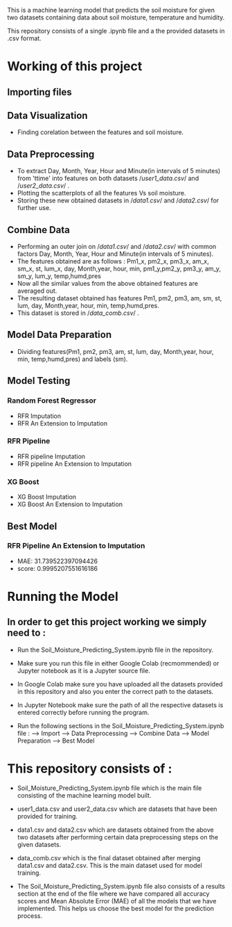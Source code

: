 This is a machine learning model that predicts the soil moisture for given two datasets containing data about soil moisture, temperature and humidity.



This repository consists of a single .ipynb file and a the provided datasets in .csv format.

# Working of this project

## Importing files
## Data Visualization
* Finding corelation between the features and soil moisture.
## Data Preprocessing 
* To extract Day, Month, Year, Hour and Minute(in intervals of 5 minutes) from 'ttime' into features on both datasets /*user1_data.csv*/ and /*user2_data.csv*/ .
* Plotting the scatterplots of all the features Vs soil moisture.
* Storing these new obtained datasets in /*data1.csv*/ and /*data2.csv*/ for further use.
## Combine Data
* Performing an outer join on /*data1.csv*/ and /*data2.csv*/ with common factors Day, Month, Year, Hour and Minute(in intervals of 5 minutes).
* The features obtained are as follows : Pm1_x, pm2_x, pm3_x, am_x, sm_x, st, lum_x, day, Month,year, hour, min, pm1_y,pm2_y, pm3_y, am_y, sm_y, lum_y, temp,humd,pres
* Now all the similar values from the above obtained features are averaged out.
* The resulting dataset obtained has features Pm1, pm2, pm3, am, sm, st, lum, day, Month,year, hour, min, temp,humd,pres.
* This dataset is stored in /*data_comb.csv*/ . 
## Model Data Preparation
* Dividing features(Pm1, pm2, pm3, am, st, lum, day, Month,year, hour, min, temp,humd,pres) and labels (sm).
## Model Testing
### Random Forest Regressor 
* RFR Imputation
* RFR An Extension to Imputation
### RFR Pipeline
* RFR pipeline Imputation
* RFR pipeline An Extension to Imputation
### XG Boost
* XG Boost Imputation
* XG Boost An Extension to Imputation

## Best Model
### RFR Pipeline An Extension to Imputation

* MAE: 31.739522397094426
* score: 0.9995207551616186
# Running the Model






## In order to get this project working we simply need to :



* Run the Soil_Moisture_Predicting_System.ipynb file in the repository.

* Make sure you run this file in either Google Colab (recmommended) or Jupyter notebook as it is a Jupyter source file.

* In Google Colab make sure you have uploaded all the datasets provided in this repository and also you enter the correct path to the datasets.

* In Jupyter Notebook make sure the path of all the respective datasets is entered correctly before running the program.

* Run the following sections in the Soil_Moisture_Predicting_System.ipynb file :
--> Import 
--> Data Preprocessing
--> Combine Data
--> Model Preparation 
--> Best Model 

    






# This repository consists of :

* Soil_Moisture_Predicting_System.ipynb file which is the main file consisting of the machine learning model built.

* user1_data.csv and user2_data.csv which are datasets that have been provided for training.
* data1.csv and data2.csv which are datasets obtained from the above two datasets after performing certain data preprocessing steps on the given datasets.

* data_comb.csv which is the final dataset obtained after merging data1.csv and data2.csv. This is the main dataset used for model training. 



* The  Soil_Moisture_Predicting_System.ipynb file also consists of a results section at the end of the file where we have compared all accuracy scores and Mean Absolute Error (MAE) of all the models that we have implemented. This helps us choose the best model for the prediction process.

